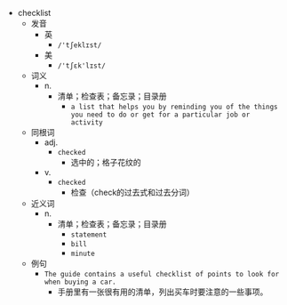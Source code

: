 - checklist
  - 发音
    - 英
      - `/'tʃeklɪst/`
    - 美
      - `/'tʃɛk'lɪst/`
  - 词义
    - n.
      - 清单；检查表；备忘录；目录册
        - `a list that helps you by reminding you of the things you need to do or get for a particular job or activity`
  - 同根词
    - adj.
      - `checked`
        - 选中的；格子花纹的
    - v.
      - `checked`
        - 检查（check的过去式和过去分词）
  - 近义词
    - n.
      - 清单；检查表；备忘录；目录册
        - `statement`
        - `bill`
        - `minute`
  - 例句
    - `The guide contains a useful checklist of points to look for when buying a car.`
      - 手册里有一张很有用的清单，列出买车时要注意的一些事项。

